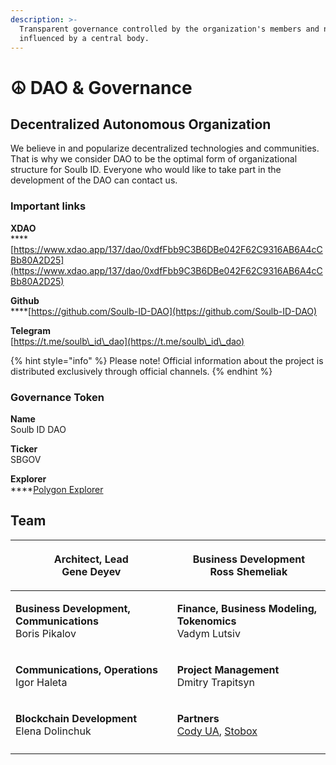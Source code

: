 ```yaml
---
description: >-
  Transparent governance controlled by the organization's members and not
  influenced by a central body.
---
```


# ☮ DAO & Governance

## Decentralized Autonomous Organization

We believe in and popularize decentralized technologies and communities. That is why we consider  DAO to be the optimal form of organizational structure for Soulb ID. Everyone who would like to take part in the development of the DAO can contact us.

### Important links

**XDAO**\
****[https://www.xdao.app/137/dao/0xdfFbb9C3B6DBe042F62C9316AB6A4cCBb80A2D25](https://www.xdao.app/137/dao/0xdfFbb9C3B6DBe042F62C9316AB6A4cCBb80A2D25)

**Github**\
****[https://github.com/Soulb-ID-DAO](https://github.com/Soulb-ID-DAO)

**Telegram**\
[https://t.me/soulb\_id\_dao](https://t.me/soulb\_id\_dao)

{% hint style="info" %}
Please note! Official information about the project is distributed exclusively through official channels.
{% endhint %}

### Governance Token

**Name**\
Soulb ID DAO

**Ticker**\
SBGOV

**Explorer**\
****[Polygon Explorer](https://polygonscan.com/token/0xdffbb9c3b6dbe042f62c9316ab6a4ccbb80a2d25)

## **Team**

| <p><strong>Architect, Lead</strong><br><strong></strong>Gene Deyev</p>                         | <p><strong>Business Development</strong><br><strong></strong>Ross Shemeliak</p>                                           |
| ---------------------------------------------------------------------------------------------- | ------------------------------------------------------------------------------------------------------------------------- |
| <p><strong>Business Development, Communications</strong><br><strong></strong>Boris Pikalov</p> | <p><strong>Finance, Business Modeling, Tokenomics</strong><br><strong></strong>Vadym Lutsiv</p>                           |
| <p><strong>Communications, Operations</strong><br><strong></strong>Igor Haleta</p>             | <p><strong>Project Management</strong><br><strong></strong>Dmitry Trapitsyn</p>                                           |
| <p><strong>Blockchain Development</strong><br><strong></strong>Elena Dolinchuk</p>             | <p><strong>Partners</strong><br><a href="https://codyua.com/">Cody UA</a>, <a href="https://www.stobox.io">Stobox</a></p> |
|                                                                                                |                                                                                                                           |
